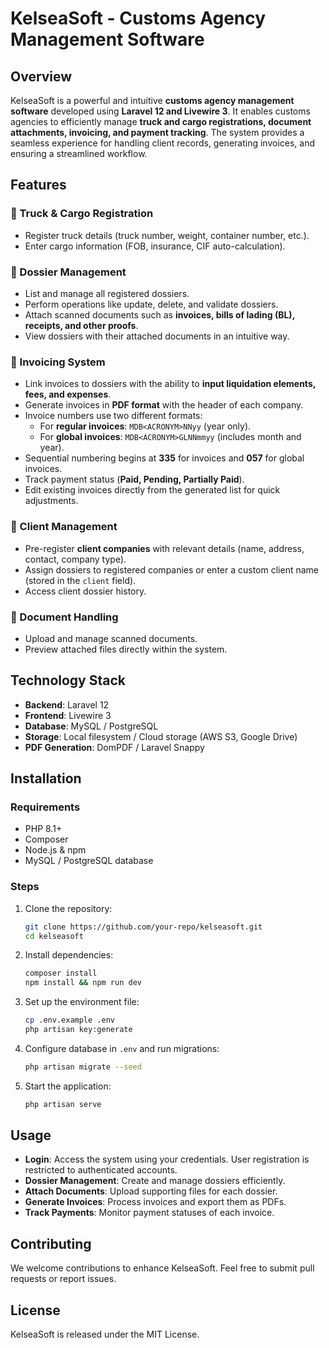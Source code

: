 # KelseaSoft - Customs Agency Management Software

## Overview
KelseaSoft is a powerful and intuitive **customs agency management software** developed using **Laravel 12 and Livewire 3**. It enables customs agencies to efficiently manage **truck and cargo registrations, document attachments, invoicing, and payment tracking**. The system provides a seamless experience for handling client records, generating invoices, and ensuring a streamlined workflow.

## Features
### 🚛 Truck & Cargo Registration
- Register truck details (truck number, weight, container number, etc.).
- Enter cargo information (FOB, insurance, CIF auto-calculation).

### 📂 Dossier Management
- List and manage all registered dossiers.
- Perform operations like update, delete, and validate dossiers.
- Attach scanned documents such as **invoices, bills of lading (BL), receipts, and other proofs**.
- View dossiers with their attached documents in an intuitive way.

### 🧾 Invoicing System
- Link invoices to dossiers with the ability to **input liquidation elements, fees, and expenses**.
- Generate invoices in **PDF format** with the header of each company.
- Invoice numbers use two different formats:
  - For **regular invoices**: `MDB<ACRONYM>NNyy` (year only).
  - For **global invoices**: `MDB<ACRONYM>GLNNmmyy` (includes month and year).
- Sequential numbering begins at **335** for invoices and **057** for global invoices.
- Track payment status (**Paid, Pending, Partially Paid**).
- Edit existing invoices directly from the generated list for quick adjustments.

### 🏢 Client Management
- Pre-register **client companies** with relevant details (name, address, contact, company type).
- Assign dossiers to registered companies or enter a custom client name (stored in the `client` field).
- Access client dossier history.

### 📜 Document Handling
- Upload and manage scanned documents.
- Preview attached files directly within the system.

## Technology Stack
- **Backend**: Laravel 12
- **Frontend**: Livewire 3
- **Database**: MySQL / PostgreSQL
- **Storage**: Local filesystem / Cloud storage (AWS S3, Google Drive)
- **PDF Generation**: DomPDF / Laravel Snappy

## Installation
### Requirements
- PHP 8.1+
- Composer
- Node.js & npm
- MySQL / PostgreSQL database

### Steps
1. Clone the repository:
   ```sh
   git clone https://github.com/your-repo/kelseasoft.git
   cd kelseasoft
   ```
2. Install dependencies:
   ```sh
   composer install
   npm install && npm run dev
   ```
3. Set up the environment file:
   ```sh
   cp .env.example .env
   php artisan key:generate
   ```
4. Configure database in `.env` and run migrations:
   ```sh
   php artisan migrate --seed
   ```
5. Start the application:
   ```sh
   php artisan serve
   ```

## Usage
- **Login**: Access the system using your credentials. User registration is
  restricted to authenticated accounts.
- **Dossier Management**: Create and manage dossiers efficiently.
- **Attach Documents**: Upload supporting files for each dossier.
- **Generate Invoices**: Process invoices and export them as PDFs.
- **Track Payments**: Monitor payment statuses of each invoice.

## Contributing
We welcome contributions to enhance KelseaSoft. Feel free to submit pull requests or report issues.

## License
KelseaSoft is released under the MIT License.
